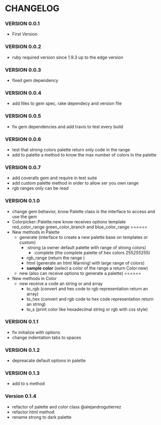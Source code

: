 # CHANGELOG

### VERSION 0.0.1
* First Version

### VERSION 0.0.2
* ruby required version since 1.9.3 up to the edge version

### VERSION 0.0.3
* fixed gem dependency

### VERSION 0.0.4
* add files to gem spec, rake dependecy and version file

### VERSION 0.0.5
* fix gem dependencies and add travis to test every build

### VERSION 0.0.6
* test that strong colors palette return only code in the range
* add to palette a method to know the max number of colors in the palette

### VERSION 0.0.7
* add coveralls gem and require in test suite
* add custom palette method in order to allow ser you own range
* rgb ranges only can be read

### VERSION 0.1.0
* change gem behavior, know Palette class is the interface to access and use the gem
* Colorpicker::Palette.new know receives options template red_color_range
	green_color_branch and blue_color_range
======
* New methods in Palette
   * generate (interface to create a new palette base on templates or custom)
	   * :strong (a owner default palette with range of strong colors)
		 * :complete (the complete palette of hex colors 255*255*255)
	 * rgb_range (return the range )
	 * html (generate an html Warning! with large range of colors)
	 * __sample color__ (select a color of the range a return Color.new)
   * new (also can receive options to generate a palette)
======
* New methods in Color
   * new receive a code an string or and array
	 * to_rgb (convert and hex code to rgb representation return an array) 
	 * to_hex (convert and rgb code to hex code representation return an string)
	 * to_s (print color like hexadecimal string or rgb with css style)
### VERSION 0.1.1
* fix initialize with options
* change indentation tabs to spaces 
### VERSION 0.1.2
* depreacate default options in palette
### VERSION 0.1.3
* add to s method
### Version 0.1.4
* refactor of palette and color class @alejandrogutierrez
* refactor html method
* rename strong to dark palette

 


